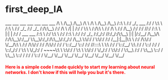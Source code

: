 # first_deep_IA

<p>
     ___       ___                  ___          ___          ___          ___          ___     
    /\  \     /\__\                /\__\        /\  \        /\  \        /\__\        /\__\    
   /::\  \   /:/ _/_       ___    /:/  /        \:\  \      /::\  \      /:/ _/_      /:/ _/_   
  /:/\:\__\ /:/ /\  \     /|  |  /:/  /          \:\  \    /:/\:\  \    /:/ /\  \    /:/ /\__\  
 /:/ /:/  //:/ /::\  \   |:|  | /:/  /  ___  ___ /::\  \  /:/  \:\  \  /:/ /::\  \  /:/ /:/ _/_ 
/:/_/:/  //:/_/:/\:\__\  |:|  |/:/__/  /\__\/\  /:/\:\__\/:/__/ \:\__\/:/_/:/\:\__\/:/_/:/ /\__\
\:\/:/  / \:\/:/ /:/  /__|:|__|\:\  \ /:/  /\:\/:/  \/__/\:\  \ /:/  /\:\/:/ /:/  /\:\/:/ /:/  /
 \::/__/   \::/ /:/  //::::\  \ \:\  /:/  /  \::/__/      \:\  /:/  /  \::/ /:/  /  \::/_/:/  / 
  \:\  \    \/_/:/  / ~~~~\:\  \ \:\/:/  /    \:\  \       \:\/:/  /    \/_/:/  /    \:\/:/  /  
   \:\__\     /:/  /       \:\__\ \::/  /      \:\__\       \::/  /       /:/  /      \::/  /   
    \/__/     \/__/         \/__/  \/__/        \/__/        \/__/        \/__/        \/__/ 

</p>

<h4 style='color:red;'>Here is a simple code I made quickly to start my learning about neural networks.
I don't know if this will help you but it's there.</h4>

